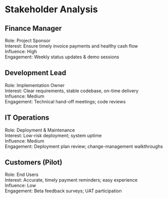 # Stakeholder Analysis

## Finance Manager
Role: Project Sponsor  
Interest: Ensure timely invoice payments and healthy cash flow  
Influence: High  
Engagement: Weekly status updates & demo sessions  

## Development Lead
Role: Implementation Owner  
Interest: Clear requirements, stable codebase, on-time delivery  
Influence: Medium  
Engagement: Technical hand-off meetings; code reviews  

## IT Operations
Role: Deployment & Maintenance  
Interest: Low-risk deployment; system uptime  
Influence: Medium  
Engagement: Deployment plan review; change-management walkthroughs  

## Customers (Pilot)
Role: End Users  
Interest: Accurate, timely payment reminders; easy experience  
Influence: Low  
Engagement: Beta feedback surveys; UAT participation  

